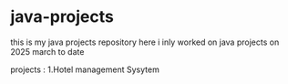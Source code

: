 # java-projects
this is my java projects repository here i inly worked on java projects on 2025 march to date 

projects :
1.Hotel management Sysytem
